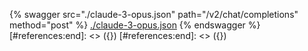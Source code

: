 [#references:start]: <> ({ "template": "openapi" })
[#references:start]: <> ({ "template": "openapi" })
{% swagger src="./claude-3-opus.json" path="/v2/chat/completions" method="post" %}
[./claude-3-opus.json](./claude-3-opus.json)
{% endswagger %}
[#references:end]: <> ({})
[#references:end]: <> ({})
